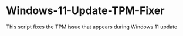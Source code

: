 # Windows-11-Update-TPM-Fixer
This script fixes the TPM issue that appears during Windows 11 update
